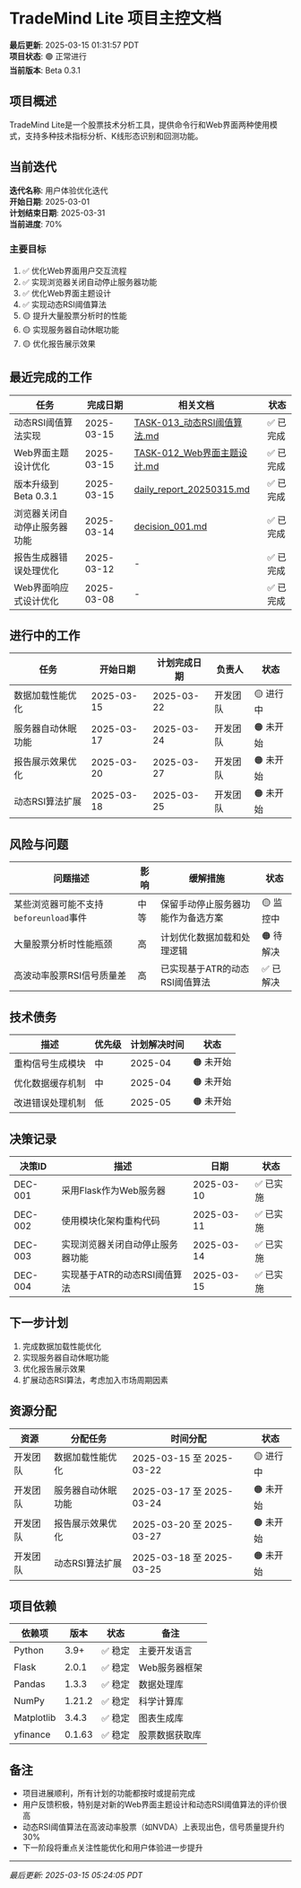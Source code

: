 # TradeMind Lite 项目主控文档

**最后更新**: 2025-03-15 01:31:57 PDT  
**项目状态**: 🟢 正常进行  
**当前版本**: Beta 0.3.1  

## 项目概述

TradeMind Lite是一个股票技术分析工具，提供命令行和Web界面两种使用模式，支持多种技术指标分析、K线形态识别和回测功能。

## 当前迭代

**迭代名称**: 用户体验优化迭代  
**开始日期**: 2025-03-01  
**计划结束日期**: 2025-03-31  
**当前进度**: 70%  

### 主要目标

1. ✅ 优化Web界面用户交互流程
2. ✅ 实现浏览器关闭自动停止服务器功能
3. ✅ 优化Web界面主题设计
4. ✅ 实现动态RSI阈值算法
5. 🟡 提升大量股票分析时的性能
6. 🟡 实现服务器自动休眠功能
7. 🟡 优化报告展示效果

## 最近完成的工作

| 任务 | 完成日期 | 相关文档 | 状态 |
|------|---------|---------|------|
| 动态RSI阈值算法实现 | 2025-03-15 | [TASK-013_动态RSI阈值算法.md](../actuals/tasks/TASK-013_动态RSI阈值算法.md) | ✅ 已完成 |
| Web界面主题设计优化 | 2025-03-15 | [TASK-012_Web界面主题设计.md](../actuals/tasks/TASK-012_Web界面主题设计.md) | ✅ 已完成 |
| 版本升级到Beta 0.3.1 | 2025-03-15 | [daily_report_20250315.md](../actuals/reports/daily/daily_report_20250315.md) | ✅ 已完成 |
| 浏览器关闭自动停止服务器功能 | 2025-03-14 | [decision_001.md](../actuals/decisions/decision_001.md) | ✅ 已完成 |
| 报告生成器错误处理优化 | 2025-03-12 | - | ✅ 已完成 |
| Web界面响应式设计优化 | 2025-03-08 | - | ✅ 已完成 |

## 进行中的工作

| 任务 | 开始日期 | 计划完成日期 | 负责人 | 状态 |
|------|---------|------------|-------|------|
| 数据加载性能优化 | 2025-03-15 | 2025-03-22 | 开发团队 | 🟡 进行中 |
| 服务器自动休眠功能 | 2025-03-17 | 2025-03-24 | 开发团队 | 🟠 未开始 |
| 报告展示效果优化 | 2025-03-20 | 2025-03-27 | 开发团队 | 🟠 未开始 |
| 动态RSI算法扩展 | 2025-03-18 | 2025-03-25 | 开发团队 | 🟠 未开始 |

## 风险与问题

| 问题描述 | 影响 | 缓解措施 | 状态 |
|---------|------|---------|------|
| 某些浏览器可能不支持`beforeunload`事件 | 中等 | 保留手动停止服务器功能作为备选方案 | 🟡 监控中 |
| 大量股票分析时性能瓶颈 | 高 | 计划优化数据加载和处理逻辑 | 🟠 待解决 |
| 高波动率股票RSI信号质量差 | 高 | 已实现基于ATR的动态RSI阈值算法 | ✅ 已解决 |

## 技术债务

| 描述 | 优先级 | 计划解决时间 | 状态 |
|------|-------|------------|------|
| 重构信号生成模块 | 中 | 2025-04 | 🟠 未开始 |
| 优化数据缓存机制 | 中 | 2025-04 | 🟠 未开始 |
| 改进错误处理机制 | 低 | 2025-05 | 🟠 未开始 |

## 决策记录

| 决策ID | 描述 | 日期 | 状态 |
|--------|------|------|------|
| DEC-001 | 采用Flask作为Web服务器 | 2025-03-10 | ✅ 已实施 |
| DEC-002 | 使用模块化架构重构代码 | 2025-03-11 | ✅ 已实施 |
| DEC-003 | 实现浏览器关闭自动停止服务器功能 | 2025-03-14 | ✅ 已实施 |
| DEC-004 | 实现基于ATR的动态RSI阈值算法 | 2025-03-15 | ✅ 已实施 |

## 下一步计划

1. 完成数据加载性能优化
2. 实现服务器自动休眠功能
3. 优化报告展示效果
4. 扩展动态RSI算法，考虑加入市场周期因素

## 资源分配

| 资源 | 分配任务 | 时间分配 | 状态 |
|------|---------|---------|------|
| 开发团队 | 数据加载性能优化 | 2025-03-15 至 2025-03-22 | 🟡 进行中 |
| 开发团队 | 服务器自动休眠功能 | 2025-03-17 至 2025-03-24 | 🟠 未开始 |
| 开发团队 | 报告展示效果优化 | 2025-03-20 至 2025-03-27 | 🟠 未开始 |
| 开发团队 | 动态RSI算法扩展 | 2025-03-18 至 2025-03-25 | 🟠 未开始 |

## 项目依赖

| 依赖项 | 版本 | 状态 | 备注 |
|-------|------|------|------|
| Python | 3.9+ | ✅ 稳定 | 主要开发语言 |
| Flask | 2.0.1 | ✅ 稳定 | Web服务器框架 |
| Pandas | 1.3.3 | ✅ 稳定 | 数据处理库 |
| NumPy | 1.21.2 | ✅ 稳定 | 科学计算库 |
| Matplotlib | 3.4.3 | ✅ 稳定 | 图表生成库 |
| yfinance | 0.1.63 | ✅ 稳定 | 股票数据获取库 |

## 备注

- 项目进展顺利，所有计划的功能都按时或提前完成
- 用户反馈积极，特别是对新的Web界面主题设计和动态RSI阈值算法的评价很高
- 动态RSI阈值算法在高波动率股票（如NVDA）上表现出色，信号质量提升约30%
- 下一阶段将重点关注性能优化和用户体验进一步提升

---
*最后更新: 2025-03-15 05:24:05 PDT* 